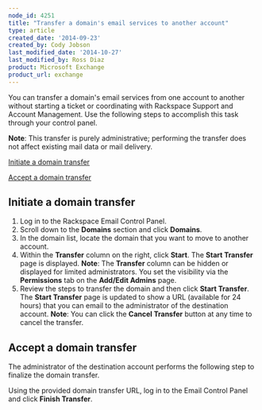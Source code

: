 ```yaml
---
node_id: 4251
title: "Transfer a domain's email services to another account"
type: article
created_date: '2014-09-23'
created_by: Cody Jobson
last_modified_date: '2014-10-27'
last_modified_by: Ross Diaz
product: Microsoft Exchange
product_url: exchange
---
```


You can transfer a domain's email services from one account to another
without starting a ticket or coordinating with Rackspace Support and
Account Management. Use the following steps to accomplish this task
through your control panel.

**Note**: This transfer is purely administrative; performing the
transfer does not affect existing mail data or mail delivery.

[Initiate a domain transfer](#anchor1)

[Accept a domain transfer](#anchor2)



Initiate a domain transfer
------------------------------

1.  Log in to the Rackspace Email Control Panel.
2.  Scroll down to the **Domains** section and click **Domains**.
3.  In the domain list, locate the domain that you want to move to
    another account.
4.  Within the **Transfer** column on the right, click **Start**. The
    **Start Transfer** page is displayed.
    **Note**: The **Transfer** column can be hidden or displayed for
    limited administrators. You set the visibility via the
    **Permissions** tab on the **Add/Edit Admins** page.
5.  Review the steps to transfer the domain and then click **Start
    Transfer**.
    The **Start Transfer** page is updated to show a URL (available for
    24 hours) that you can email to the administrator of the destination
    account.
    **Note**: You can click the **Cancel Transfer** button at any time
    to cancel the transfer.



Accept a domain transfer
----------------------------

The administrator of the destination account performs the following step
to finalize the domain transfer.

Using the provided domain transfer URL, log in to the Email Control
Panel and click **Finish Transfer**.





